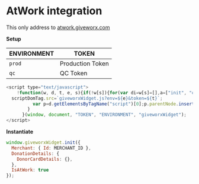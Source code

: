 # AtWork integration

This only address to [atwork.giveworx.com](https://atwork.giveworx.com)

**Setup**

| ENVIRONMENT | TOKEN            |
| ----------- | ---------------- |
| `prod`      | Production Token |
| `qc`        | QC Token         |


```javascript
<script type="text/javascript">
    !function(w, d, t, e, s){if(!w[s]){for(var di=w[s]=[],a=["init", "openDonationForm"],c=0;c<a.length;c++){var ia=a[c];di[ia]=di[ia]||function(newItemFromArray){return function(){var t=Array.prototype.slice.call(arguments);di.push([newItemFromArray,t])}}(ia)}di.SNIPPET_VERSION="1.0.1";var scriptDomTag=d.createElement("script");scriptDomTag.type="text/javascript",scriptDomTag.async=!0,
  scriptDomTag.src=`giveworxWidget.js?env=${e}&token=${t}`;
          var p=d.getElementsByTagName("script")[0];p.parentNode.insertBefore(scriptDomTag,p)
        }
      }(window, document, "TOKEN", "ENVIRONMENT", "giveworxWidget");
</script>
```

**Instantiate**

```javascript
window.giveworxWidget.init({
  Merchant: { Id: MERCHANT_ID },
  DonationDetails: {
    DonorCardDetails: {},
  },
  IsAtWork: true
});
```
